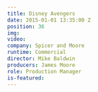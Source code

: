 ```yaml
---
title: Disney Avengers
date: 2015-01-01 13:35:00 Z
position: 36
img: 
video: 
company: Spicer and Moore
runtime: Commercial
director: Mike Baldwin
producers: James Moore
role: Production Manager
is-featured: 
---
```


